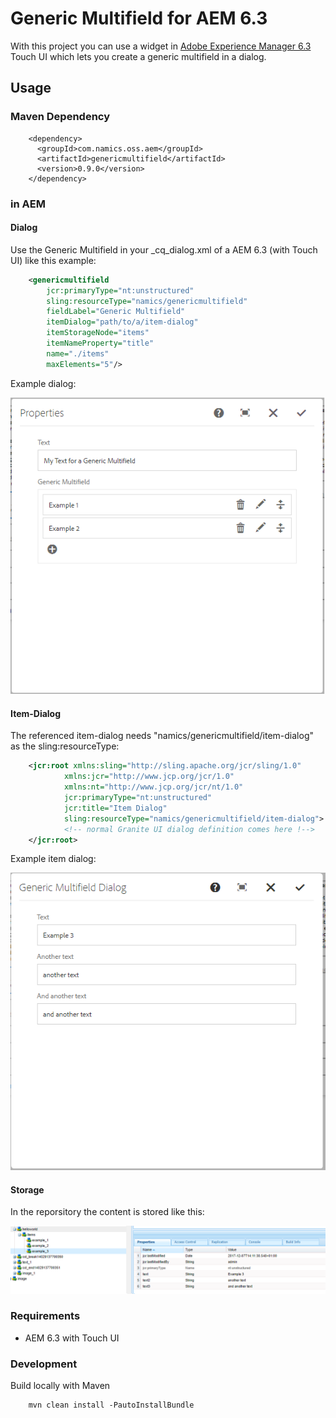 # Generic Multifield for AEM 6.3

With this project you can use a widget in [Adobe Experience Manager 6.3](https://helpx.adobe.com/experience-manager/6-3/release-notes.html) Touch UI which lets you create a generic multifield in a dialog.

## Usage

### Maven Dependency
```
    <dependency>
      <groupId>com.namics.oss.aem</groupId>
      <artifactId>genericmultifield</artifactId>
      <version>0.9.0</version>
    </dependency>
```

### in AEM
#### Dialog
Use the Generic Multifield in your _cq_dialog.xml of a AEM 6.3 (with Touch UI) like this example:
```xml
    <genericmultifield
        jcr:primaryType="nt:unstructured"
        sling:resourceType="namics/genericmultifield"
        fieldLabel="Generic Multifield"
        itemDialog="path/to/a/item-dialog"
        itemStorageNode="items"
        itemNameProperty="title"
        name="./items"
        maxElements="5"/>
```

Example dialog:

![main dialog](docs/main.png)

#### Item-Dialog
The referenced item-dialog needs "namics/genericmultifield/item-dialog" as the sling:resourceType:
```xml
    <jcr:root xmlns:sling="http://sling.apache.org/jcr/sling/1.0"
            xmlns:jcr="http://www.jcp.org/jcr/1.0"
            xmlns:nt="http://www.jcp.org/jcr/nt/1.0"
            jcr:primaryType="nt:unstructured"
            jcr:title="Item Dialog"
            sling:resourceType="namics/genericmultifield/item-dialog">
            <!-- normal Granite UI dialog definition comes here !-->
    </jcr:root>
``` 

Example item dialog:

![multifield dialog](docs/item.png)

#### Storage
In the reporsitory the content is stored like this:

![content](docs/repo.png)


### Requirements
* AEM 6.3 with Touch UI

### Development
Build locally with Maven
```
    mvn clean install -PautoInstallBundle
``` 
